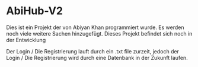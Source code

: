 # AbiHub-V2

Dies ist ein Projekt der von Abiyan Khan programmiert wurde.
Es werden noch viele weitere Sachen hinzugefügt. Dieses Projekt befindet sich noch in der Entwicklung

Der Login / Die Registrierung lauft durch ein .txt file zurzeit, jedoch der Login / Die Registrierung wird durch eine Datenbank in der Zukunft laufen.
